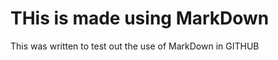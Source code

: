 # THis is made using MarkDown























This was written to test out the use of MarkDown in GITHUB
